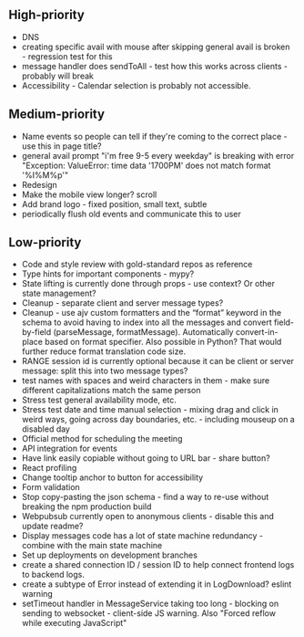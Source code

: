 ## High-priority

* DNS
* creating specific avail with mouse after skipping general avail is broken - regression test for this
* message handler does sendToAll - test how this works across clients - probably will break
* Accessibility - Calendar selection is probably not accessible.

## Medium-priority

* Name events so people can tell if they're coming to the correct place - use this in page title?
* general avail prompt "i'm free 9-5 every weekday" is breaking with error "Exception: ValueError: time data '1700PM' does not match format '%I%M%p'"
* Redesign
* Make the mobile view longer? scroll
* Add brand logo - fixed position, small text, subtle
* periodically flush old events and communicate this to user

## Low-priority

* Code and style review with gold-standard repos as reference
* Type hints for important components - mypy?
* State lifting is currently done through props - use context? Or other state management?
* Cleanup - separate client and server message types?
* Cleanup - use ajv custom formatters and the “format” keyword in the schema to avoid having to index into all the messages and convert field-by-field (parseMessage, formatMessage). Automatically convert-in-place based on format specifier. Also possible in Python? That would further reduce format translation code size.
* RANGE session id is currently optional because it can be client or server message: split this into two message types?
* test names with spaces and weird characters in them - make sure different capitalizations match the same person
* Stress test general availability mode, etc.
* Stress test date and time manual selection - mixing drag and click in weird ways, going across day boundaries, etc. - including mouseup on a disabled day
* Official method for scheduling the meeting
* API integration for events
* Have link easily copiable without going to URL bar - share button?
* React profiling
* Change tooltip anchor to button for accessibility
* Form validation
* Stop copy-pasting the json schema - find a way to re-use without breaking the npm production build
* Webpubsub currently open to anonymous clients - disable this and update readme?
* Display messages code has a lot of state machine redundancy - combine with the main state machine
* Set up deployments on development branches
* create a shared connection ID / session ID to help connect frontend logs to backend logs.
* create a subtype of Error instead of extending it in LogDownload? eslint warning
* setTimeout handler in MessageService taking too long - blocking on sending to websocket - client-side JS warning. Also "Forced reflow while executing JavaScript"
